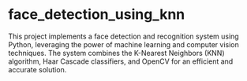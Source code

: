 # face_detection_using_knn
This project implements a face detection and recognition system using Python, leveraging the power of machine learning and computer vision techniques. The system combines the K-Nearest Neighbors (KNN) algorithm, Haar Cascade classifiers, and OpenCV for an efficient and accurate solution.
